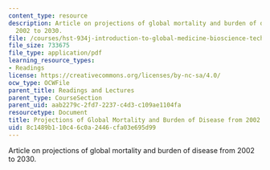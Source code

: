 ```yaml
---
content_type: resource
description: Article on projections of global mortality and burden of disease from
  2002 to 2030.
file: /courses/hst-934j-introduction-to-global-medicine-bioscience-technologies-disparities-strategies-spring-2010/8c1489b110c46c0a2446cfa03e695d99_MITHST_934JS10_ses1_proj.pdf
file_size: 733675
file_type: application/pdf
learning_resource_types:
- Readings
license: https://creativecommons.org/licenses/by-nc-sa/4.0/
ocw_type: OCWFile
parent_title: Readings and Lectures
parent_type: CourseSection
parent_uid: aab2279c-2fd7-2237-c4d3-c109ae1104fa
resourcetype: Document
title: Projections of Global Mortality and Burden of Disease from 2002 to 2030
uid: 8c1489b1-10c4-6c0a-2446-cfa03e695d99
---
```

Article on projections of global mortality and burden of disease from 2002 to 2030.